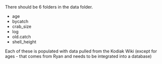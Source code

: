 There should be 6 folders in the data folder.

 - age
 - bycatch
 - crab_size
 - log
 - old.catch
 - shell_height
 
 Each of these is populated with data pulled from the Kodiak Wiki (except for ages - that comes from Ryan and needs to be integrated into a database)
